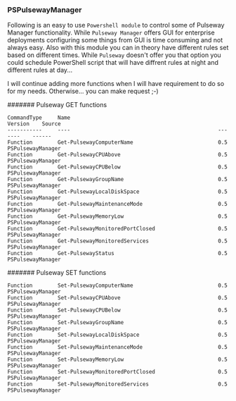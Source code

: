 ### PSPulsewayManager

Following is an easy to use `Powershell module` to control some of Pulseway Manager functionality. While `Pulseway Manager` offers GUI for enterprise deployments configuring some things from GUI is time consuming and not always easy. Also with this module you can in theory have different rules set based on different times. While `Pulseway` doesn't offer you that option you could schedule PowerShell script that will have diffrent rules at night and different rules at day...

I will continue adding more functions when I will have requirement to do so for my needs. Otherwise... you can make request ;-)

####### Pulseway GET functions

```
CommandType     Name                                               Version    Source
-----------     ----                                               -------    ------
Function        Get-PulsewayComputerName                           0.5        PSPulsewayManager
Function        Get-PulsewayCPUAbove                               0.5        PSPulsewayManager
Function        Get-PulsewayCPUBelow                               0.5        PSPulsewayManager
Function        Get-PulsewayGroupName                              0.5        PSPulsewayManager
Function        Get-PulsewayLocalDiskSpace                         0.5        PSPulsewayManager
Function        Get-PulsewayMaintenanceMode                        0.5        PSPulsewayManager
Function        Get-PulsewayMemoryLow                              0.5        PSPulsewayManager
Function        Get-PulsewayMonitoredPortClosed                    0.5        PSPulsewayManager
Function        Get-PulsewayMonitoredServices                      0.5        PSPulsewayManager
Function        Get-PulsewayStatus                                 0.5        PSPulsewayManager
```

####### Pulseway SET functions

```
Function        Set-PulsewayComputerName                           0.5        PSPulsewayManager
Function        Set-PulsewayCPUAbove                               0.5        PSPulsewayManager
Function        Set-PulsewayCPUBelow                               0.5        PSPulsewayManager
Function        Set-PulsewayGroupName                              0.5        PSPulsewayManager
Function        Set-PulsewayLocalDiskSpace                         0.5        PSPulsewayManager
Function        Set-PulsewayMaintenanceMode                        0.5        PSPulsewayManager
Function        Set-PulsewayMemoryLow                              0.5        PSPulsewayManager
Function        Set-PulsewayMonitoredPortClosed                    0.5        PSPulsewayManager
Function        Set-PulsewayMonitoredServices                      0.5        PSPulsewayManager
```
